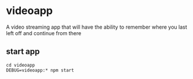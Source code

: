 # videoapp

A video streaming app that will have the ability to remember where you last left off and continue from there

## start app

```
cd videoapp
DEBUG=videoapp:* npm start
```
